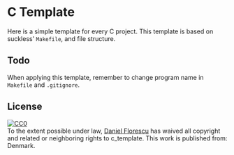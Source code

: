 # C Template
Here is a simple template for every C project. This template is based on suckless' `Makefile`, and file structure.

## Todo
When applying this template, remember to change program name in `Makefile` and `.gitignore`.

## License
<p xmlns:dct="http://purl.org/dc/terms/" xmlns:vcard="http://www.w3.org/2001/vcard-rdf/3.0#">
  <a rel="license"
     href="http://creativecommons.org/publicdomain/zero/1.0/">
    <img src="http://i.creativecommons.org/p/zero/1.0/88x31.png" style="border-style: none;" alt="CC0" />
  </a>
  <br />
  To the extent possible under law,
  <a rel="dct:publisher"
     href="190405.xyz">
    <span property="dct:title">Daniel Florescu</span></a>
  has waived all copyright and related or neighboring rights to
  <span property="dct:title">c_template</span>.
This work is published from:
<span property="vcard:Country" datatype="dct:ISO3166"
      content="DK" about="https://190405.xyz/">
  Denmark</span>.
</p>


